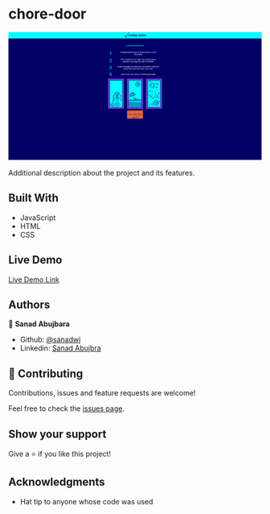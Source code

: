# chore-door




![screenshot](./screenshot.PNG)

Additional description about the project and its features.

## Built With

- JavaScript
- HTML
- CSS

## Live Demo

[Live Demo Link](https://livedemo.com)


## Authors

👤 **Sanad Abujbara**

- Github: [@sanadwj](https://github.com/sanadwj)
- Linkedin: [Sanad Abujbra](https://www.linkedin.com/in/sanad-abujubara/)

## 🤝 Contributing

Contributions, issues and feature requests are welcome!

Feel free to check the [issues page](issues/).

## Show your support

Give a ⭐️ if you like this project!

## Acknowledgments

- Hat tip to anyone whose code was used



